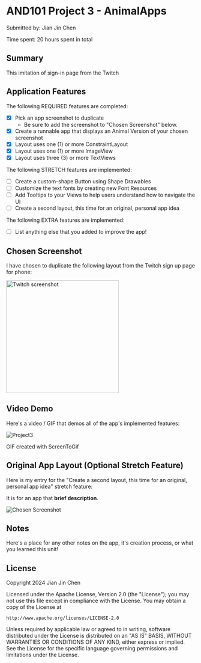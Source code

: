 <!-- (This is a comment) INSTRUCTIONS: Go through this page and fill out any **bolded** entries with their correct values.-->

# AND101 Project 3 - AnimalApps

Submitted by: Jian Jin Chen

Time spent: 20 hours spent in total

## Summary

This imitation of sign-in page from the Twitch 

## Application Features

<!-- (This is a comment) Please be sure to change the [ ] to [x] for any features you completed.  If a feature is not checked [x], you might miss the points for that item! -->

The following REQUIRED features are completed:

- [x] Pick an app screenshot to duplicate
  - Be sure to add the screenshot to "Chosen Screenshot" below.
- [x] Create a runnable app that displays an Animal Version of your chosen screenshot
- [x] Layout uses one (1) or more ConstraintLayout
- [x] Layout uses one (1) or more ImageView
- [x] Layout uses three (3) or more TextViews

The following STRETCH features are implemented:

- [ ] Create a custom-shape Button using Shape Drawables
- [ ] Customize the text fonts by creating new Font Resources
- [ ] Add Tooltips to your Views to help users understand how to navigate the UI
- [ ] Create a second layout, this time for an original, personal app idea

The following EXTRA features are implemented:

- [ ] List anything else that you added to improve the app!

## Chosen Screenshot

I have chosen to duplicate the following layout from the Twitch sign up page for phone:

<img src='https://cdn.designvault.io/media/20230109205844/image-27.jpg' title='shot-img' width='300' alt='Twitch screenshot' />

## Video Demo

Here's a video / GIF that demos all of the app's implemented features:

![Project3](https://github.com/JJC3321/AnimalApps/assets/122761865/327071bc-9a89-48f8-ab4c-f892d13d8863)


GIF created with ScreenToGif

## Original App Layout (Optional Stretch Feature)

Here is my entry for the "Create a second layout, this time for an original, personal app idea" stretch feature:

It is for an app that **brief description**.

<img src='' title='Chosen Screenshot' width='' alt='Chosen Screenshot' />

## Notes

Here's a place for any other notes on the app, it's creation process, or what you learned this unit!

## License

Copyright 2024 Jian Jin Chen

Licensed under the Apache License, Version 2.0 (the "License");
you may not use this file except in compliance with the License.
You may obtain a copy of the License at

    http://www.apache.org/licenses/LICENSE-2.0

Unless required by applicable law or agreed to in writing, software
distributed under the License is distributed on an "AS IS" BASIS,
WITHOUT WARRANTIES OR CONDITIONS OF ANY KIND, either express or implied.
See the License for the specific language governing permissions and
limitations under the License.
